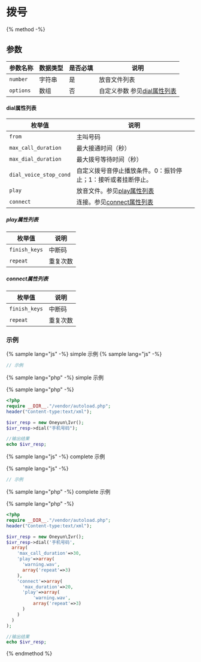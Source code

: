 # 拨号

{% method -%}

## 参数

| 参数名称   | 数据类型  | 是否必填  | 说明      |
| ----------------- | -----------  | -----| ---------------------------------------- |
| `number`         |  字符串       |  是  | 放音文件列表                        |
| `options`         | 数组          |  否  | 自定义参数  参见[dial属性列表](#dial属性列表)                     |


#### dial属性列表

| 枚举值                  | 说明                                     |
| --------------------- |  ---------------------------------------- |
| `from`                | 主叫号码                          |
| `max_call_duration`   | 最大接通时间（秒）                 |
| `max_dial_duration`   | 最大拨号等待时间（秒）                         |
| `dial_voice_stop_cond`| 自定义拨号音停止播放条件。0：振铃停止；1：接听或者挂断停止。 |
| `play`                | 放音文件。参见[play属性列表](#play属性列表)  |
| `connect`             | 连接。参见[connect属性列表](#connect属性列表)  |

##### play属性列表

| 枚举值  | 说明           |
| ---- | ------------ |
| `finish_keys`|中断码 |
| `repeat`|重复次数 |

##### connect属性列表

| 枚举值  | 说明           |
| ---- | ------------ |
| `finish_keys`|中断码 |
| `repeat`|重复次数 |


### 示例
{% sample lang="js" -%} simple 示例
{% sample lang="js" -%}
```js
// 示例
```
{% sample lang="php" -%} simple 示例

{% sample lang="php" -%}
```php
<?php
require __DIR__."/vendor/autoload.php";
header("Content-type:text/xml");

$ivr_resp = new Oneyun\Ivr();
$ivr_resp->dial("手机号码");

//输出结果
echo $ivr_resp;
```

{% sample lang="js" -%} complete 示例

{% sample lang="js" -%}
```js
// 示例
```
{% sample lang="php" -%} complete 示例

{% sample lang="php" -%}
```php
<?php
require __DIR__."/vendor/autoload.php";
header("Content-type:text/xml");

$ivr_resp = new Oneyun\Ivr();
$ivr_resp->dial('手机号码',
  array(
    'max_call_duration'=>30,
    'play'=>array(
      'warning.wav',
      array('repeat'=>3)
    ),
    'connect'=>array(
      'max_duration'=>20,
      'play'=>array(
          'warning.wav',
          array('repeat'=>3)
      )
    )
  )
);

//输出结果
echo $ivr_resp;

```

{% endmethod %}
